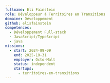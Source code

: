 ```yaml
---
fullname: Eli Fainstein
role: Développeur à Territoires en Transitions
domaine: Développement
github: elisfainstein
competences:
  - Développement Full-stack
  - JavaScript/TypeScript
  - java
missions:
  - start: 2024-09-09
    end: 2025-10-31
    employer: Octo-Malt
    status: independent
    startups:
      - territoires-en-transitions
---
```

